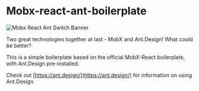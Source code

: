 # Mobx-react-ant-boilerplate

![Mobx React Ant Switch Banner](https://s24.postimg.org/f1e4u9ead/Screen_Shot_2017_01_20_at_12_04_22_AM.png)

Two great technologies together at last - MobX and Ant.Design! What could be better?

This is a simple boilerplate based on the official MobX-React boilerplate, with Ant.Design pre-installed. 

Check out [https://ant.design/](https://ant.design/) for information on using Ant.Design.
